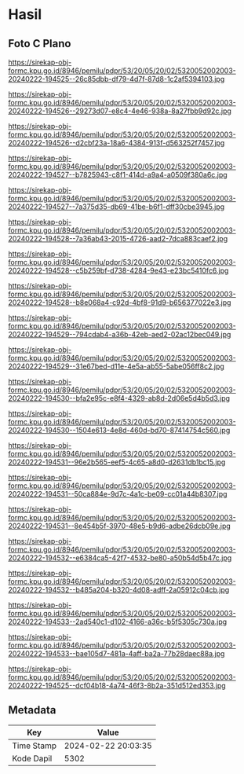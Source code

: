 # Hasil

## Foto C Plano

https://sirekap-obj-formc.kpu.go.id/8946/pemilu/pdpr/53/20/05/20/02/5320052002003-20240222-194525--26c85dbb-df79-4d7f-87d8-1c2af5394103.jpg

https://sirekap-obj-formc.kpu.go.id/8946/pemilu/pdpr/53/20/05/20/02/5320052002003-20240222-194526--29273d07-e8c4-4e46-938a-8a27fbb9d92c.jpg

https://sirekap-obj-formc.kpu.go.id/8946/pemilu/pdpr/53/20/05/20/02/5320052002003-20240222-194526--d2cbf23a-18a6-4384-913f-d563252f7457.jpg

https://sirekap-obj-formc.kpu.go.id/8946/pemilu/pdpr/53/20/05/20/02/5320052002003-20240222-194527--b7825943-c8f1-414d-a9a4-a0509f380a6c.jpg

https://sirekap-obj-formc.kpu.go.id/8946/pemilu/pdpr/53/20/05/20/02/5320052002003-20240222-194527--7a375d35-db69-41be-b6f1-dff30cbe3945.jpg

https://sirekap-obj-formc.kpu.go.id/8946/pemilu/pdpr/53/20/05/20/02/5320052002003-20240222-194528--7a36ab43-2015-4726-aad2-7dca883caef2.jpg

https://sirekap-obj-formc.kpu.go.id/8946/pemilu/pdpr/53/20/05/20/02/5320052002003-20240222-194528--c5b259bf-d738-4284-9e43-e23bc5410fc6.jpg

https://sirekap-obj-formc.kpu.go.id/8946/pemilu/pdpr/53/20/05/20/02/5320052002003-20240222-194528--b8e068a4-c92d-4bf8-91d9-b656377022e3.jpg

https://sirekap-obj-formc.kpu.go.id/8946/pemilu/pdpr/53/20/05/20/02/5320052002003-20240222-194529--794cdab4-a36b-42eb-aed2-02ac12bec049.jpg

https://sirekap-obj-formc.kpu.go.id/8946/pemilu/pdpr/53/20/05/20/02/5320052002003-20240222-194529--31e67bed-d11e-4e5a-ab55-5abe056ff8c2.jpg

https://sirekap-obj-formc.kpu.go.id/8946/pemilu/pdpr/53/20/05/20/02/5320052002003-20240222-194530--bfa2e95c-e8f4-4329-ab8d-2d06e5d4b5d3.jpg

https://sirekap-obj-formc.kpu.go.id/8946/pemilu/pdpr/53/20/05/20/02/5320052002003-20240222-194530--1504e613-4e8d-460d-bd70-87414754c560.jpg

https://sirekap-obj-formc.kpu.go.id/8946/pemilu/pdpr/53/20/05/20/02/5320052002003-20240222-194531--96e2b565-eef5-4c65-a8d0-d2631db1bc15.jpg

https://sirekap-obj-formc.kpu.go.id/8946/pemilu/pdpr/53/20/05/20/02/5320052002003-20240222-194531--50ca884e-9d7c-4a1c-be09-cc01a44b8307.jpg

https://sirekap-obj-formc.kpu.go.id/8946/pemilu/pdpr/53/20/05/20/02/5320052002003-20240222-194531--8e454b5f-3970-48e5-b9d6-adbe26dcb09e.jpg

https://sirekap-obj-formc.kpu.go.id/8946/pemilu/pdpr/53/20/05/20/02/5320052002003-20240222-194532--e6384ca5-42f7-4532-be80-a50b54d5b47c.jpg

https://sirekap-obj-formc.kpu.go.id/8946/pemilu/pdpr/53/20/05/20/02/5320052002003-20240222-194532--b485a204-b320-4d08-adff-2a05912c04cb.jpg

https://sirekap-obj-formc.kpu.go.id/8946/pemilu/pdpr/53/20/05/20/02/5320052002003-20240222-194533--2ad540c1-d102-4166-a36c-b5f5305c730a.jpg

https://sirekap-obj-formc.kpu.go.id/8946/pemilu/pdpr/53/20/05/20/02/5320052002003-20240222-194533--bae105d7-481a-4aff-ba2a-77b28daec88a.jpg

https://sirekap-obj-formc.kpu.go.id/8946/pemilu/pdpr/53/20/05/20/02/5320052002003-20240222-194525--dcf04b18-4a74-46f3-8b2a-351d512ed353.jpg


## Metadata

| Key        | Value               |
| ---------- | ------------------- |
| Time Stamp | 2024-02-22 20:03:35 |
| Kode Dapil | 5302                |



